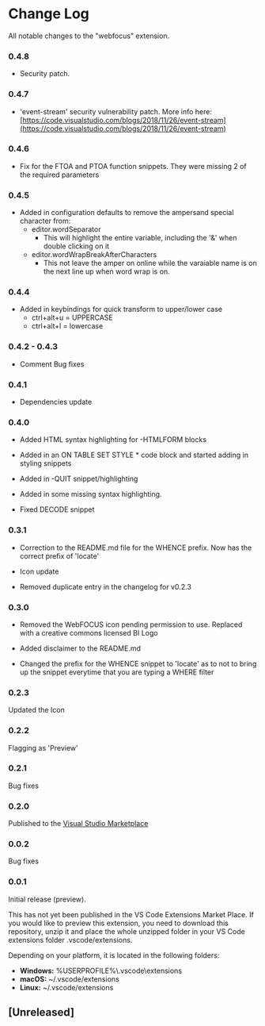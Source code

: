 # Change Log
All notable changes to the "webfocus" extension.
### 0.4.8

- Security patch.

### 0.4.7

- 'event-stream' security vulnerability patch. More info here: [https://code.visualstudio.com/blogs/2018/11/26/event-stream](https://code.visualstudio.com/blogs/2018/11/26/event-stream)

### 0.4.6

- Fix for the FTOA and PTOA function snippets. They were missing 2 of the required parameters

### 0.4.5

- Added in configuration defaults to remove the ampersand special character from:
    - editor.wordSeparator
        - This will highlight the entire variable, including the '&' when double clicking on it
    - editor.wordWrapBreakAfterCharacters
        - This not leave the amper on online while the varaiable name is on the next line up when word wrap is on.

### 0.4.4

- Added in keybindings for quick transform to upper/lower case
    - ctrl+alt+u = UPPERCASE
    - ctrl+alt+l = lowercase

### 0.4.2 - 0.4.3

- Comment Bug fixes

### 0.4.1

- Dependencies update

### 0.4.0
- Added HTML syntax highlighting for -HTMLFORM blocks

- Added in an ON TABLE SET STYLE * code block and started adding in styling snippets

- Added in -QUIT snippet/highlighting

- Added in some missing syntax highlighting.

- Fixed DECODE snippet

### 0.3.1

- Correction to the README.md file for the WHENCE prefix. Now has the correct prefix of 'locate' 

- Icon update

- Removed duplicate entry in the changelog for v0.2.3

### 0.3.0

- Removed the WebFOCUS icon pending permission to use. Replaced with a creative commons licensed BI Logo 

- Added disclaimer to the README.md 

- Changed the prefix for the WHENCE snippet to 'locate' as to not to bring up the snippet everytime that you are typing a WHERE filter

### 0.2.3

Updated the Icon

### 0.2.2

Flagging as 'Preview'

### 0.2.1

Bug fixes

### 0.2.0

Published to the [Visual Studio Marketplace](https://marketplace.visualstudio.com/items?itemName=steebn.webfocus)

### 0.0.2

Bug fixes

### 0.0.1

Initial release (preview). 

This has not yet been published in the VS Code Extensions Market Place. If you would like to preview this extension, you need to download this repository, unzip it and place the whole unzipped folder in your VS Code extensions folder .vscode/extensions. 

Depending on your platform, it is located in the following folders:

- **Windows:** %USERPROFILE%\\.vscode\extensions
- **macOS:** ~/.vscode/extensions
- **Linux:** ~/.vscode/extensions

## [Unreleased]
